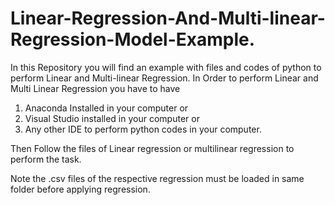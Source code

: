 # Linear-Regression-And-Multi-linear-Regression-Model-Example.
In this Repository you will find an example with files and codes of python to perform Linear and Multi-linear Regression.
In Order to perform Linear and Multi Linear Regression you have to have 
1. Anaconda Installed in your computer 
or
2. Visual Studio installed in your computer 
or 
3. Any other IDE to perform python codes in your computer.

Then Follow the files of Linear regression or multilinear regression to perform the task.

Note the .csv files of the respective regression must be loaded in same folder before applying regression.

